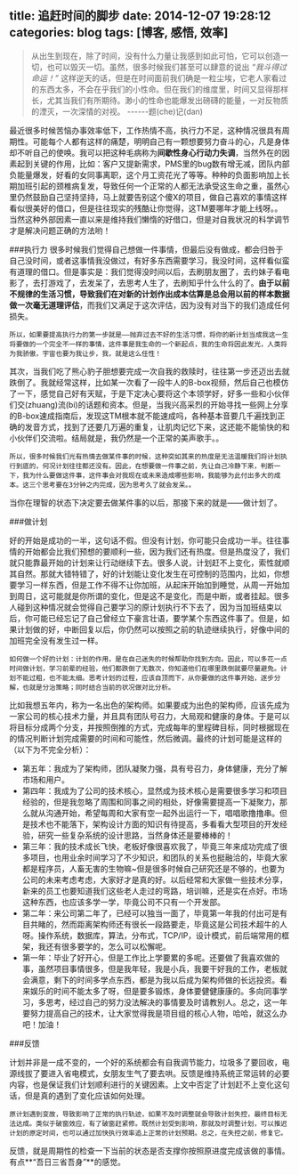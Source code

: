 title: 追赶时间的脚步
date: 2014-12-07 19:28:12
categories: blog
tags: [博客, 感悟, 效率]
---

>从出生到现在，除了时间，没有什么力量让我感到如此可怕，它可以创造一切，也可以毁灭一切。虽然，很多时候我们甚至可以肆意的说出 *“我斗得过命运！”* 这样逆天的话，但是在时间面前我们确是一粒尘埃，它老人家看过的东西太多，不会在乎我们的小性命。但在我们的维度里，时间又显得那样长，尤其当我们有所期待。渺小的性命也能爆发出磅礴的能量，一对反物质的湮灭，一次深情的对视。 ------题(che)记(dan)

最近很多时候苦恼办事效率低下，工作热情不高，执行力不足，这种情况很具有周期性。可能每个人都有这样的痛楚，明明自己有一颗想要努力奋斗的心，凡是身体却不听自己的使唤。我可以把这种毛病称为**间歇性身心行动力失调**，当然外在的因素起到关键的作用，比如：客户又提新需求，PMS里的bug数有增无减，团队内部负能量爆发，好看的女同事离职，这个月工资花光了等等。种种的负面影响加上长期加班引起的颈椎病复发，导致任何一个正常的人都无法承受这生命之重，虽然心里仍然鼓励自己坚持坚持，马上就要告别这个傻X的项目，做自己喜欢的事情这样看似很美好的借口，但是往往现实的残酷让你觉得，这TM要哪年才能上线呀。。当然这种外部因素一直以来是维持我们懒惰的好借口，但是对自我状况的科学调节才是解决问题正确的方法哟！

###执行力
很多时候我们觉得自己想做一件事情，但最后没有做成，都会归咎于自己没时间，或者这事情我没做过，有好多东西需要学习，我没时间，这样看似蛮有道理的借口。但是事实是：我们觉得没时间以后，去刷朋友圈了，去约妹子看电影了，去打游戏了，去发呆了，去思考人生了，去刷知乎什么什么的了。**由于以前不规律的生活习惯，导致我们在对新的计划作出成本估算是总会用以前的样本数据做一次毫无道理评估**，而我们又满足于这次评估，因为没有对当下的我们造成任何损失。

	所以，如果要提高执行力的第一步就是——抛弃过去不好的生活习惯，将你的新计划当成我这一生将要做的一个完全不一样的事情，这件事是我生命的一个新起点，我的生命将因此发光，人类将为我骄傲，宇宙也要为我让步，我，就是这么任性！

其次，当我们吃了熊心豹子胆想要完成一次自我的救赎时，往往第一步还迈出去就跌倒了。我就经常这样，比如某一次看了一段牛人的B-box视频，然后自己也模仿了一下，感觉自己好有天赋，于是下定决心要将这个本领学好，好多一些和小伙伴们交(zhuang)流(bi)的话题和资本。但是，当我兴高采烈的开始寻找一些网上分享的B-box速成指南后，发现这TM根本就不能速成吗，各种基本音要几千遍找到正确的发音方式，找到了还要几万遍的重复，让肌肉记忆下来，这还能不能愉快的和小伙伴们交流啦。结局就是，我仍然是一个正常的美声歌手。。

	所以，很多时候我们光有热情去做某件事的时候，这种突如其来的热度是无法温暖我们将计划执行到底的，何况计划往往都还没有。因此，在想要做一件事之前，先让自己冷静下来，判断一下，我为什么要做这件事，这件事会对我现在或未来造成哪些影响，我能够为此付出多大的成本。这三个思考要在3分钟之内完成，因为思考久了就会发呆。。

当你在理智的状态下决定要去做某件事的以后，那接下来的就是——做计划了。

###做计划

好的开始是成功的一半，这句话不假。但没有计划，你可能只会成功一半。往往事情的开始都会比我们预想的要顺利一些，因为我们还有热度。但是热度没了，我们就只能靠最开始的计划来让行动继续下去。很多人说，计划赶不上变化，索性就顺其自然。那就大错特错了，好的计划能让变化发生在可控制的范围内，比如，你想要学习一样东西，但是工作不得不让你加班，从起床开始加到睡觉，从周一开始加到周日，这可能就是你所谓的变化，但是这不是变化，而是中断，或者挂起。很多人碰到这种情况就会觉得自己要学习的原计划执行不下去了，因为当加班结束以后，你可能已经忘记了自己曾经立下豪言壮语，要学某个东西这件事了。但是，如果计划做的好，中断回复以后，你仍然可以按照之前的轨迹继续执行，好像中间的加班完全没有发生过一样。

	如何做一个好的计划：计划的作用，是在自己迷失的时候帮助你找到方向。因此，可以多花一点时间做计划，学习前辈的经验，他们都跌倒了无数次，你知道他们在哪里跌倒就要尽量避免。计划不能过粗，也不能太细。思考计划的过程，应该自顶而下，从你要做的这件事开始，逐步分解，也就是分治策略；同时结合当前的状况做对比分析。

比如我想五年内，称为一名出色的架构师。如果要成为出色的架构师，应该先成为一家公司的核心技术力量，并且具有团队号召力，大局观和健康的身体。于是可以将目标分成两个分支，并按照倒推的方式，完成每年的里程碑目标，同时根据现在的情况判断计划完成需要的时间和可能性，然后微调。最终的计划可能是这样的（以下为不完全分析）：
 - 第五年：我成为了架构师，团队凝聚力强，具有号召力，身体健康，充分了解市场和用户。
 - 第四年：我成为了公司的技术核心，显然成为技术核心是需要很多学习和项目经验的，但是我忽略了周围和同事之间的相处，好像需要提高一下凝聚力，那么就从沟通开始，希望每周和大家有空一起外出运行一下，唱唱歌撸撸串。但是技术也不能落下，架构设计方面的知识有待提高，多看看大型项目的开发经验，研究一些复杂系统的设计思路，当然身体还是要棒棒的！
 - 第三年：我的技术成长飞快，老板好像很喜欢我了，毕竟三年来成功完成了很多项目，也用业余时间学习了不少知识，和团队的关系也挺融洽的，毕竟大家都是程序员，人畜无害的生物嘛~但是很多时候自己研究还是不够的，也要为公司的未来考虑考虑，大家好才是真的好。以后经常和大家做一些技术分享，新来的员工也要知道我们这些老人走过的弯路，培训嘛，还是实在点好。市场这种东西，也应该多学一学，毕竟公司不只有一个开发部。
 - 第二年：来公司第二年了，已经可以独当一面了，毕竟第一年我的付出可是有目共睹的，然而距离架构师还有很长一段路要走，毕竟这是公司技术超牛的人呀。操作系统，数据库，算法，分布式，TCP/IP，设计模式，前后端常用的框架，我还有很多要学的，怎么可以松懈呢。
 - 第一年：毕业了好开心，但是工作比上学要累的多呢。还要做了我喜欢做的事，虽然项目事情很多，但是我年轻，我是小兵，我要干好我的工作，老板就会满意，剩下的时间多学点东西，都是为我以后成为架构师做的长远投资。看来娱乐的时间不能太多了呀，但是要多锻炼，身体要健健康康的。多向同事学习，多思考，经过自己的努力没法解决的事情要及时请教别人。总之，这一年要努力提高自己的技术，让大家觉得我是项目组的核心人物，哈哈，就这么办吧！加油！

###反馈

计划并非是一成不变的，一个好的系统都会有自我调节能力，垃圾多了要回收，电源线拔了要进入省电模式，女朋友生气了要去哄。反馈是维持系统正常运转的必要内容，也是保证我们计划顺利进行的关键因素。上文中否定了计划赶不上变化这句话，但是真的遇到了变化应该如何处理。

	原计划遇到变故，导致影响了正常的执行轨迹，如果不及时调整就会导致计划失控，最终目标无法达成。类似于破窗效应，有了破窗赶紧修。既然计划受到影响，那就及时调整计划，可以推迟计划的原定时间，也可以通过加快执行效率追上正常的计划预期。总之，在失控之前，修复它。

反馈，就是周期性的检查一下当前的状态是否支撑你按照原进度完成该做的事情。有点**“吾日三省吾身”**的感觉。

